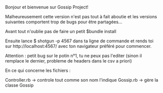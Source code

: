 Bonjour et bienvenue sur Gossip Project!

Malheureusement cette version n'est pas tout à fait aboutie et les versions suivantes comportent trop de bugs pour être partagées...

Avant tout n'oublie pas de faire un petit $bundle install

Ensuite lance $ shotgun -p 4567 dans ta ligne de commande et rends toi sur http://localhost:4567/ avec ton navigateur préféré pour commencer.

Attention : petit bug sur le potin n°1, tu ne peux pas l'editer (sinon il remplace le dernier, probleme de headers dans le csv a priori)

En ce qui concerne les fichiers :

Controller.rb -> controle tout comme son nom l'indique
Gossip.rb -> gère la classe Gossip



